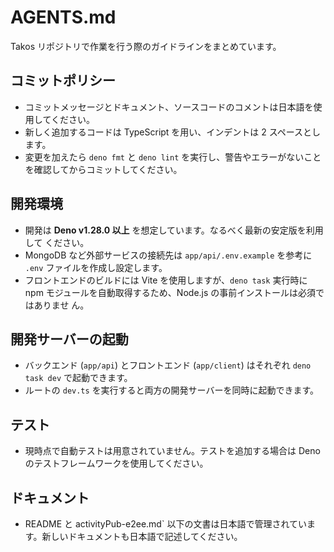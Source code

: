 # AGENTS.md

Takos リポジトリで作業を行う際のガイドラインをまとめています。

## コミットポリシー

- コミットメッセージとドキュメント、ソースコードのコメントは日本語を使用してください。
- 新しく追加するコードは TypeScript を用い、インデントは 2 スペースとします。
- 変更を加えたら `deno fmt` と `deno lint`
  を実行し、警告やエラーがないことを確認してからコミットしてください。

## 開発環境

- 開発は **Deno v1.28.0 以上** を想定しています。なるべく最新の安定版を利用して
  ください。
- MongoDB など外部サービスの接続先は `app/api/.env.example` を参考に `.env`
  ファイルを作成し設定します。
- フロントエンドのビルドには Vite を使用しますが、`deno task` 実行時に npm
  モジュールを自動取得するため、Node.js の事前インストールは必須ではありませ
  ん。

## 開発サーバーの起動

- バックエンド (`app/api`) とフロントエンド (`app/client`) はそれぞれ
  `deno task dev` で起動できます。
- ルートの `dev.ts` を実行すると両方の開発サーバーを同時に起動できます。

## テスト

- 現時点で自動テストは用意されていません。テストを追加する場合は Deno
  のテストフレームワークを使用してください。

## ドキュメント

- README と activityPub-e2ee.md`
  以下の文書は日本語で管理されています。新しいドキュメントも日本語で記述してください。

